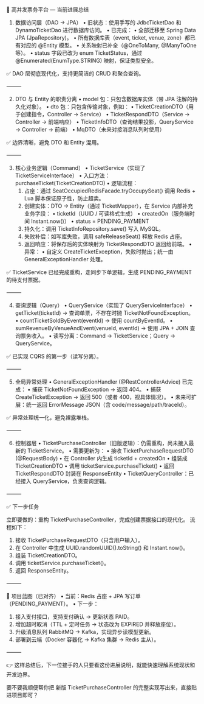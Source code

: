 📌 高并发票务平台 — 当前进展总结

1. 数据访问层（DAO → JPA）
   •	旧状态：使用手写的 JdbcTicketDao 和 DynamoTicketDao 进行数据库访问。
   •	已完成：
   •	全部迁移至 Spring Data JPA (JpaRepository)。
   •	所有数据库表（event, ticket, venue, zone）都已有对应的 @Entity 模型。
   •	关系映射已补全（@OneToMany, @ManyToOne 等）。
   •	status 字段已改为 enum TicketStatus，通过 @Enumerated(EnumType.STRING) 映射，保证类型安全。

✅ DAO 层彻底现代化，支持更简洁的 CRUD 和聚合查询。

⸻

2. DTO 与 Entity 的职责分离
   •	model 包：只包含数据库实体（带 JPA 注解的持久化对象）。
   •	dto 包：只包含传输对象，例如：
   •	TicketCreationDTO（用于创建指令，Controller → Service）
   •	TicketRespondDTO（Service → Controller → 前端响应）
   •	TicketInfoDTO（查询结果投影，QueryService → Controller → 前端）
   •	MqDTO（未来对接消息队列时使用）

✅ 边界清晰，避免 DTO 和 Entity 混用。

⸻

3. 核心业务逻辑（Command）
   •	TicketService（实现了 TicketServiceInterface）
   •	入口方法：purchaseTicket(TicketCreationDTO)
   •	逻辑流程：
    1.	占座：通过 SeatOccupiedRedisFacade.tryOccupySeat() 调用 Redis + Lua 脚本保证原子性，防止超卖。
    2.	创建实体：DTO → Entity（通过 TicketMapper），在 Service 内部补充业务字段：
          •	ticketId（UUID / 可读格式生成）
          •	createdOn（服务端时间 Instant.now()）
          •	status = PENDING_PAYMENT
    3.	持久化：调用 TicketInfoRepository.save() 写入 MySQL。
    4.	失败补偿：如写库失败，调用 safeReleaseSeat() 释放 Redis 占座。
    5.	返回响应：将保存后的实体映射为 TicketRespondDTO 返回给前端。
          •	异常：
          •	自定义 CreateTicketException，失败时抛出；统一由 GeneralExceptionHandler 处理。

✅ TicketService 已经完成重构，走同步下单逻辑，生成 PENDING_PAYMENT 的待支付票据。

⸻

4. 查询逻辑（Query）
   •	QueryService（实现了 QueryServiceInterface）
   •	getTicket(ticketId) → 查询单票，不存在时抛 TicketNotFoundException。
   •	countTicketSoldByEvent(eventId) → 使用 countByEventId。
   •	sumRevenueByVenueAndEvent(venueId, eventId) → 使用 JPA + JOIN 查询票务收入。
   •	读写分离：Command → TicketService；Query → QueryService。

✅ 已实现 CQRS 的第一步（读写分离）。

⸻

5. 全局异常处理
   •	GeneralExceptionHandler (@RestControllerAdvice) 已完成：
   •	捕获 TicketNotFoundException → 返回 404。
   •	捕获 CreateTicketException → 返回 500（或者 400，视具体情况）。
   •	未来可扩展：统一返回 ErrorMessage JSON（含 code/message/path/traceId）。

✅ 异常处理统一化，避免裸露堆栈。

⸻

6. 控制器层
   •	TicketPurchaseController（旧版逻辑）：仍需重构，尚未接入最新的 TicketService。
   •	需要更新为：
   •	接收 TicketPurchaseRequestDTO (@RequestBody)
   •	在 Controller 内生成 ticketId + createdOn
   •	组装成 TicketCreationDTO
   •	调用 ticketService.purchaseTicket()
   •	返回 TicketRespondDTO 封装在 ResponseEntity
   •	TicketQueryController：已经接入 QueryService，负责查询逻辑。

⸻

✅ 下一步任务

立即要做的：重构 TicketPurchaseController，完成创建票据接口的现代化。
流程如下：
1.	接收 TicketPurchaseRequestDTO（只含用户输入）。
2.	在 Controller 中生成 UUID.randomUUID().toString() 和 Instant.now()。
3.	组装 TicketCreationDTO。
4.	调用 ticketService.purchaseTicket()。
5.	返回 ResponseEntity<TicketRespondDTO>。

⸻

📌 项目蓝图（已对齐）
•	当前：Redis 占座 + JPA 写订单（PENDING_PAYMENT）。
•	下一步：
1.	接入支付接口，支持支付确认 → 更新状态 PAID。
2.	增加超时取消（TTL + 定时任务 → 状态改为 EXPIRED 并释放座位）。
3.	升级消息队列 RabbitMQ → Kafka，实现异步读模型更新。
4.	部署到云端（Docker 容器化 → Kafka 集群 → Redis 主从）。

⸻

👉 这样总结后，下一位接手的人只要看这份进展说明，就能快速理解系统现状和开发边界。

要不要我顺便帮你把 新版 TicketPurchaseController 的完整实现写出来，直接贴进项目即可？